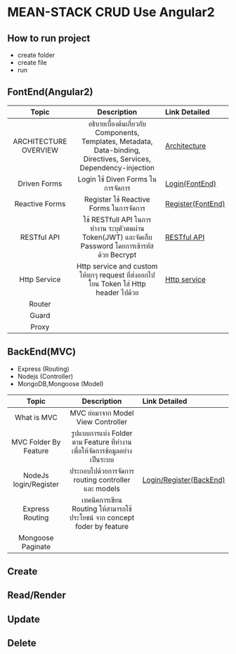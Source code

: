 # MEAN-STACK CRUD Use Angular2
 ## How to run project
 - create folder
 - create file
 - run

 ## FontEnd(Angular2)
| Topic                         | Description                                 | Link Detailed                            |
|:---------------------------------:|:-------------------------------------------:|:-----------------------------------|
| ARCHITECTURE OVERVIEW |อธิบายเบื้องต้นเกี่ยวกับ Components, Templates, Metadata, Data-binding, Directives, Services, Dependency-injection    |[Architecture](angular-src/README/archetecture/README.md)|
| Driven Forms | Login ใช้ Diven Forms ในการจัดการ |[Login(FontEnd)](angular-src/src/app/components/login/README.md)|
| Reactive Forms| Register ใช้ Reactive Forms  ในการจัดการ |[Register(FontEnd)](angular-src/src/app/components/register/README.md)|
| RESTful API   | ใช้ RESTfull API ในการทำงาน ระบุตัวตนผ่าน Token(JWT) และจัดเก็บ Password โดยการเข้ารหัสด้วย Becrypt |[RESTful API](angular-src/README/RESTful/README.md)|
| Http Service  | Http service and custom ให้ทุกๆ request ที่ส่งออกไปโยน Token ใส่ Http header ไปด้วย |[Http service](angular-src/README/HTTP/README.md)                         |
| Router |                                      |                                    |
| Guard             |                                             |                                    |
| Proxy              |                                             |                                    |


 ## BackEnd(MVC)
 - Express (Routing)
 - Nodejs (Controller)
 - MongoDB,Mongoose (Model)

| Topic                         | Description                                 | Link Detailed                            |
|:---------------------------------:|:-------------------------------------------:|:-----------------------------------|
| What is MVC| MVC ย่อมาจาก Model View Controller  |                                    |
| MVC Folder By Feature | รูปแบบการแบ่ง Folder ตาม Feature ที่ทำงานเพื่อให้จัดการข้อมูลอย่างเป็นระบบ|                                    |
| NodeJs login/Register |ประกอบไปด้วยการจัดการ routing controller และ models |[Login/Register(BackEnd)](app/users/README.md)|
| Express Routing | เทคนิคการเขียน Routing ให้สามารถใช้ประโยชน์ จาก concept foder by feature |                                    |
| Mongoose Paginate            |                                             |                                    |

## Create
## Read/Render
## Update
## Delete